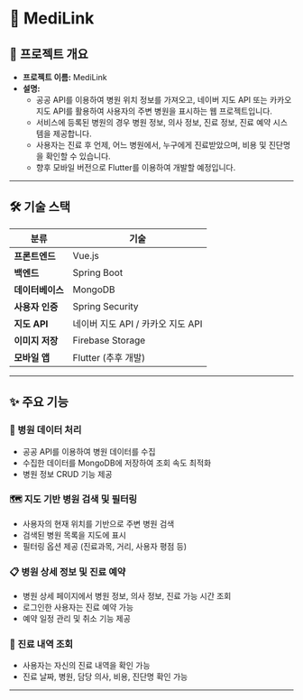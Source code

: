 

# 🏥 MediLink

## 📌 프로젝트 개요

- **프로젝트 이름:** MediLink
- **설명:**
    - 공공 API를 이용하여 병원 위치 정보를 가져오고, 네이버 지도 API 또는 카카오 지도 API를 활용하여 사용자의 주변 병원을 표시하는 웹 프로젝트입니다.
    - 서비스에 등록된 병원의 경우 병원 정보, 의사 정보, 진료 정보, 진료 예약 시스템을 제공합니다.
    - 사용자는 진료 후 언제, 어느 병원에서, 누구에게 진료받았으며, 비용 및 진단명을 확인할 수 있습니다.
    - 향후 모바일 버전으로 Flutter를 이용하여 개발할 예정입니다.

---

## 🛠 기술 스택

| 분류         | 기술 |
|--------------|------|
| **프론트엔드** | Vue.js |
| **백엔드** | Spring Boot |
| **데이터베이스** | MongoDB |
| **사용자 인증** | Spring Security |
| **지도 API** | 네이버 지도 API / 카카오 지도 API |
| **이미지 저장** | Firebase Storage |
| **모바일 앱** | Flutter (추후 개발) |

---

## ✨ 주요 기능

### 🏥 병원 데이터 처리
- 공공 API를 이용하여 병원 데이터를 수집
- 수집한 데이터를 MongoDB에 저장하여 조회 속도 최적화
- 병원 정보 CRUD 기능 제공

### 🗺️ 지도 기반 병원 검색 및 필터링
- 사용자의 현재 위치를 기반으로 주변 병원 검색
- 검색된 병원 목록을 지도에 표시
- 필터링 옵션 제공 (진료과목, 거리, 사용자 평점 등)

### 📋 병원 상세 정보 및 진료 예약
- 병원 상세 페이지에서 병원 정보, 의사 정보, 진료 가능 시간 조회
- 로그인한 사용자는 진료 예약 가능
- 예약 일정 관리 및 취소 기능 제공

### 📖 진료 내역 조회
- 사용자는 자신의 진료 내역을 확인 가능
- 진료 날짜, 병원, 담당 의사, 비용, 진단명 확인 가능

---



